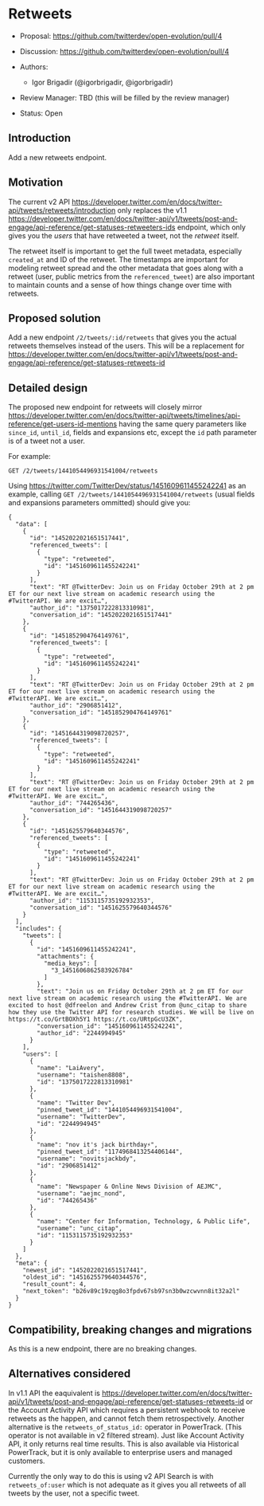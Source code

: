 # Retweets

-   Proposal: https://github.com/twitterdev/open-evolution/pull/4
-   Discussion: https://github.com/twitterdev/open-evolution/pull/4
-   Authors:
    -   Igor Brigadir (@igorbrigadir, @igorbrigadir)

-   Review Manager: TBD (this will be filled by the review manager)
-   Status: Open

## Introduction

Add a new retweets endpoint. 

## Motivation

The current v2 API https://developer.twitter.com/en/docs/twitter-api/tweets/retweets/introduction only replaces the v1.1 https://developer.twitter.com/en/docs/twitter-api/v1/tweets/post-and-engage/api-reference/get-statuses-retweeters-ids endpoint, which only gives you the *users* that have retweeted a tweet, not the *retweet* itself.

The retweet itself is important to get the full tweet metadata, especially `created_at` and ID of the retweet. The timestamps are important for modeling retweet spread and the other metadata that goes along with a retweet (user, public metrics from the `referenced_tweet`) are also important to maintain counts and a sense of how things change over time with retweets.

## Proposed solution

Add a new endpoint `/2/tweets/:id/retweets` that gives you the actual retweets themselves instead of the users. This will be a replacement for https://developer.twitter.com/en/docs/twitter-api/v1/tweets/post-and-engage/api-reference/get-statuses-retweets-id

## Detailed design

The proposed new endpoint for retweets will closely mirror https://developer.twitter.com/en/docs/twitter-api/tweets/timelines/api-reference/get-users-id-mentions having the same query parameters like `since_id`, `until_id`, fields and expansions etc, except the `id` path parameter is of a tweet not a user. 

For example:

`GET /2/tweets/1441054496931541004/retweets`

Using https://twitter.com/TwitterDev/status/1451609611455242241 as an example, calling `GET /2/tweets/1441054496931541004/retweets` (usual fields and expansions parameters ommitted) should give you:


```
{
  "data": [
    {
      "id": "1452022021651517441",
      "referenced_tweets": [
        {
          "type": "retweeted",
          "id": "1451609611455242241"
        }
      ],
      "text": "RT @TwitterDev: Join us on Friday October 29th at 2 pm ET for our next live stream on academic research using the #TwitterAPI. We are excit…",
      "author_id": "1375017222813310981",
      "conversation_id": "1452022021651517441"
    },
    {
      "id": "1451852904764149761",
      "referenced_tweets": [
        {
          "type": "retweeted",
          "id": "1451609611455242241"
        }
      ],
      "text": "RT @TwitterDev: Join us on Friday October 29th at 2 pm ET for our next live stream on academic research using the #TwitterAPI. We are excit…",
      "author_id": "2906851412",
      "conversation_id": "1451852904764149761"
    },
    {
      "id": "1451644319098720257",
      "referenced_tweets": [
        {
          "type": "retweeted",
          "id": "1451609611455242241"
        }
      ],
      "text": "RT @TwitterDev: Join us on Friday October 29th at 2 pm ET for our next live stream on academic research using the #TwitterAPI. We are excit…",
      "author_id": "744265436",
      "conversation_id": "1451644319098720257"
    },
    {
      "id": "1451625579640344576",
      "referenced_tweets": [
        {
          "type": "retweeted",
          "id": "1451609611455242241"
        }
      ],
      "text": "RT @TwitterDev: Join us on Friday October 29th at 2 pm ET for our next live stream on academic research using the #TwitterAPI. We are excit…",
      "author_id": "1153115735192932353",
      "conversation_id": "1451625579640344576"
    }
  ],
  "includes": {
    "tweets": [
      {
        "id": "1451609611455242241",
        "attachments": {
          "media_keys": [
            "3_1451606862583926784"
          ]
        },
        "text": "Join us on Friday October 29th at 2 pm ET for our next live stream on academic research using the #TwitterAPI. We are excited to host @dfreelon and Andrew Crist from @unc_citap to share how they use the Twitter API for research studies. We will be live on https://t.co/GrtBOXh5Y1 https://t.co/URtpGcU3ZK",
        "conversation_id": "1451609611455242241",
        "author_id": "2244994945"
      }
    ],
    "users": [
      {
        "name": "LaiAvery",
        "username": "taishen8808",
        "id": "1375017222813310981"
      },
      {
        "name": "Twitter Dev",
        "pinned_tweet_id": "1441054496931541004",
        "username": "TwitterDev",
        "id": "2244994945"
      },
      {
        "name": "nov it's jack birthday⚡",
        "pinned_tweet_id": "1174968413254406144",
        "username": "novitsjackbdy",
        "id": "2906851412"
      },
      {
        "name": "Newspaper & Online News Division of AEJMC",
        "username": "aejmc_nond",
        "id": "744265436"
      },
      {
        "name": "Center for Information, Technology, & Public Life",
        "username": "unc_citap",
        "id": "1153115735192932353"
      }
    ]
  },
  "meta": {
    "newest_id": "1452022021651517441",
    "oldest_id": "1451625579640344576",
    "result_count": 4,
    "next_token": "b26v89c19zqg8o3fpdv67sb97sn3b0wzcwvnn8it32a2l"
  }
}
```

## Compatibility, breaking changes and migrations

As this is a new endpoint, there are no breaking changes.

## Alternatives considered

In v1.1 API the eaquivalent is https://developer.twitter.com/en/docs/twitter-api/v1/tweets/post-and-engage/api-reference/get-statuses-retweets-id or the Account Activity API which requires a persistent webhook to receive retweets as the happen, and cannot fetch them retrospectively. Another alternative is the `retweets_of_status_id:` operator in PowerTrack. (This operator is not available in v2 filtered stream). Just like Account Activity API, it only returns real time results. This is also available via Historical PowerTrack, but it is only available to enterprise users and managed customers.

Currently the only way to do this is using v2 API Search is with `retweets_of:user` which is not adequate as it gives you all retweets of all tweets by the user, not a specific tweet.
